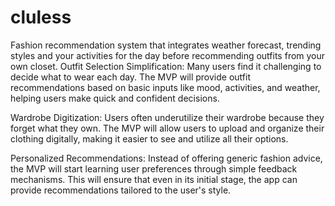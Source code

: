 # cluless
Fashion recommendation system that integrates weather forecast, trending styles and your activities for the day before recommending outfits from your own closet.
Outfit Selection Simplification: Many users find it challenging to decide what to wear each day. The MVP will provide outfit recommendations based on basic inputs like mood, activities, and weather, helping users make quick and confident decisions.

Wardrobe Digitization: Users often underutilize their wardrobe because they forget what they own. The MVP will allow users to upload and organize their clothing digitally, making it easier to see and utilize all their options.

Personalized Recommendations: Instead of offering generic fashion advice, the MVP will start learning user preferences through simple feedback mechanisms. This will ensure that even in its initial stage, the app can provide recommendations tailored to the user's style.
